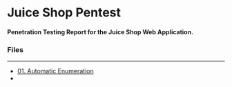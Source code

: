 # Juice Shop Pentest

#### Penetration Testing Report for the Juice Shop Web Application.

### Files
---
- [01. Automatic Enumeration](07.%20Juice%20Shop%20Pentest/01.%20Automatic%20Enumeration.md)
- 